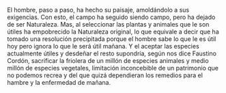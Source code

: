  El hombre, paso a paso, ha hecho su paisaje, amoldándolo a sus exigencias. Con esto,
 el campo ha seguido siendo campo, pero ha dejado de ser Naturaleza.
 Mas, al seleccionar las plantas y animales que le son útiles
 ha empobrecido la Naturaleza original,
 lo que equivale a decir que ha tomado una resolución precipitada porque el hombre sabe lo que le es útil hoy
 pero ignora lo que le será útil mañana.
 Y el aceptar las especies actualmente útiles y desdeñar el resto supondría,
 según nos dice Faustino Cordón,
 sacrificar la friolera de un millón de especies animales y medio millón de especies vegetales,
 limitación inconcebible de un patrimonio que no podemos recrea
 y del que quizá dependieran los remedios para el hambre y la enfermedad de mañana. 